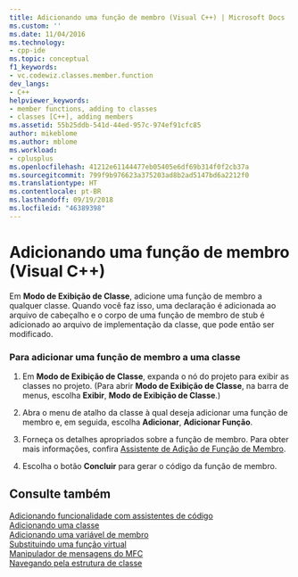 ```yaml
---
title: Adicionando uma função de membro (Visual C++) | Microsoft Docs
ms.custom: ''
ms.date: 11/04/2016
ms.technology:
- cpp-ide
ms.topic: conceptual
f1_keywords:
- vc.codewiz.classes.member.function
dev_langs:
- C++
helpviewer_keywords:
- member functions, adding to classes
- classes [C++], adding members
ms.assetid: 55b25ddb-541d-44ed-957c-974ef91cfc85
author: mikeblome
ms.author: mblome
ms.workload:
- cplusplus
ms.openlocfilehash: 41212e61144477eb05405e6df69b314f0f2cb37a
ms.sourcegitcommit: 799f9b976623a375203ad8b2ad5147bd6a2212f0
ms.translationtype: HT
ms.contentlocale: pt-BR
ms.lasthandoff: 09/19/2018
ms.locfileid: "46389398"
---
```

# <a name="adding-a-member-function-visual-c"></a>Adicionando uma função de membro (Visual C++)

Em **Modo de Exibição de Classe**, adicione uma função de membro a qualquer classe. Quando você faz isso, uma declaração é adicionada ao arquivo de cabeçalho e o corpo de uma função de membro de stub é adicionado ao arquivo de implementação da classe, que pode então ser modificado.

### <a name="to-add-a-member-function-to-a-class"></a>Para adicionar uma função de membro a uma classe

1. Em **Modo de Exibição de Classe**, expanda o nó do projeto para exibir as classes no projeto. (Para abrir **Modo de Exibição de Classe**, na barra de menus, escolha **Exibir**, **Modo de Exibição de Classe**.)

1. Abra o menu de atalho da classe à qual deseja adicionar uma função de membro e, em seguida, escolha **Adicionar**, **Adicionar Função**.

1. Forneça os detalhes apropriados sobre a função de membro. Para obter mais informações, confira [Assistente de Adição de Função de Membro](../ide/add-member-function-wizard.md).

1. Escolha o botão **Concluir** para gerar o código da função de membro.

## <a name="see-also"></a>Consulte também

[Adicionando funcionalidade com assistentes de código](../ide/adding-functionality-with-code-wizards-cpp.md)<br>
[Adicionando uma classe](../ide/adding-a-class-visual-cpp.md)<br>
[Adicionando uma variável de membro](../ide/adding-a-member-variable-visual-cpp.md)<br>
[Substituindo uma função virtual](../ide/overriding-a-virtual-function-visual-cpp.md)<br>
[Manipulador de mensagens do MFC](../mfc/reference/adding-an-mfc-message-handler.md)<br>
[Navegando pela estrutura de classe](../ide/navigating-the-class-structure-visual-cpp.md)